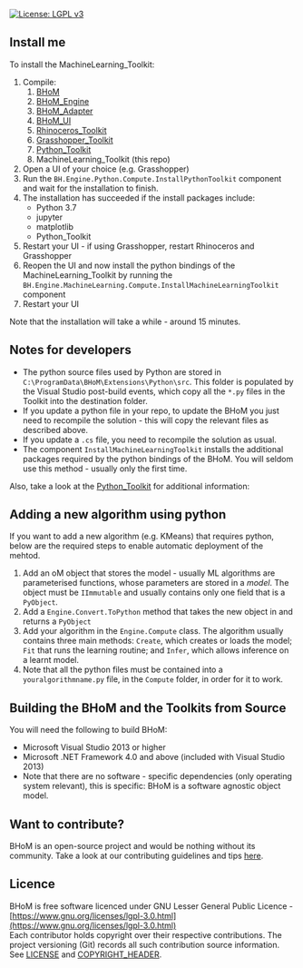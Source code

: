 [![License: LGPL v3](https://img.shields.io/badge/License-LGPL%20v3-blue.svg)](https://www.gnu.org/licenses/lgpl-3.0)
## Install me
To install the MachineLearning_Toolkit:
1. Compile:  
    1. [BHoM](https://github.com/BHoM/BHoM)  
    1. [BHoM_Engine](https://github.com/BHoM/BHoM_Engine)  
    1. [BHoM_Adapter](https://github.com/BHoM/BHoM_Adapter)   
    1. [BHoM_UI](https://github.com/BHoM/BHoM_UI)  
	  1. [Rhinoceros_Toolkit](https://github.com/BHoM/Rhinoceros_Toolkit)  
	  1. [Grasshopper_Toolkit](https://github.com/BHoM/Grasshopper_Toolkit)  
	  1. [Python_Toolkit](https://github.com/BHoM/Python_Toolkit)
    1. MachineLearning_Toolkit (this repo)
1. Open a UI of your choice (e.g. Grasshopper)
1. Run the `BH.Engine.Python.Compute.InstallPythonToolkit` component and wait for the installation to finish.
1. The installation has succeeded if the install packages include:
	  - Python 3.7
  	- jupyter
  	- matplotlib
  	- Python_Toolkit
1. Restart your UI - if using Grasshopper, restart Rhinoceros and Grasshopper
1. Reopen the UI and now install the python bindings of the MachineLearning_Toolkit by running
   the `BH.Engine.MachineLearning.Compute.InstallMachineLearningToolkit` component
1. Restart your UI
   
Note that the installation will take a while - around 15 minutes.

## Notes for developers
- The python source files used by Python are stored in `C:\ProgramData\BHoM\Extensions\Python\src`. This folder is populated by the Visual Studio post-build events, which copy all the `*.py` files in the Toolkit into the destination folder.
- If you update a python file in your repo, to update the BHoM you just need to recompile the solution - this will copy the relevant files as described above.
- If you update a `.cs` file, you need to recompile the solution as usual.
- The component `InstallMachineLearningToolkit` installs the additional packages required by the python bindings of the BHoM. You will seldom use this method - usually only the first time.

Also, take a look at the [Python_Toolkit](https://github.com/BHoM/Python_Toolkit) for additional information: 


## Adding a new algorithm using python
If you want to add a new algorithm (e.g. KMeans) that requires python, below are the required steps to enable automatic deployment of the mehtod.
1. Add an oM object that stores the model - usually ML algorithms are parameterised functions, whose parameters are stored in a _model_.
   The object must be `IImmutable` and usually contains only one field that is a `PyObject`.
1. Add a `Engine.Convert.ToPython` method that takes the new object in and returns a `PyObject`
1. Add your algorithm in the `Engine.Compute` class. The algorithm usually contains three main methods: `Create`, which creates or loads the model; `Fit` that runs the learning routine; and `Infer`, which allows inference on a learnt model.
1. Note that all the python files must be contained into a `youralgorithmname.py` file, in the `Compute` folder, in order for it to work.


## Building the BHoM and the Toolkits from Source ##
You will need the following to build BHoM:

- Microsoft Visual Studio 2013 or higher
- Microsoft .NET Framework 4.0 and above (included with Visual Studio 2013)
- Note that there are no software - specific dependencies (only operating system relevant), this is specific: BHoM is a software agnostic object model.


## Want to contribute? ##

BHoM is an open-source project and would be nothing without its community. Take a look at our contributing guidelines and tips [here](https://github.com/BHoM/BHoM/blob/master/CONTRIBUTING.md).


## Licence ##

BHoM is free software licenced under GNU Lesser General Public Licence - [https://www.gnu.org/licenses/lgpl-3.0.html](https://www.gnu.org/licenses/lgpl-3.0.html)  
Each contributor holds copyright over their respective contributions.
The project versioning (Git) records all such contribution source information.
See [LICENSE](https://github.com/BHoM/BHoM/blob/master/LICENSE) and [COPYRIGHT_HEADER](https://github.com/BHoM/BHoM/blob/master/COPYRIGHT_HEADER.txt).
